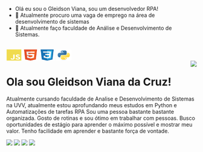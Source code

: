 - Olá eu sou o Gleidson Viana, sou um desenvolvedor RPA!
- 👀 Atualmente procuro uma vaga de emprego na área de desenvolvimento de sistemas
- 🌱  Atualmente faço faculdade de Análise e Desenvolvimento de Sistemas.

<div style="display: inline_block"><br>
  <img align="center" alt="Rafa-Js" height="30" width="40" src="https://raw.githubusercontent.com/devicons/devicon/master/icons/javascript/javascript-plain.svg">
  <img align="center" alt="Rafa-HTML" height="30" width="40" src="https://raw.githubusercontent.com/devicons/devicon/master/icons/html5/html5-original.svg">
  <img align="center" alt="Rafa-CSS" height="30" width="40" src="https://raw.githubusercontent.com/devicons/devicon/master/icons/css3/css3-original.svg">
  <img align="center" alt="Rafa-Python" height="30" width="40" src="https://raw.githubusercontent.com/devicons/devicon/master/icons/python/python-original.svg">
</div>

  <img src="https://github-readme-stats.vercel.app/api/top-langs/?username=GCLemos&langs_count=12&layout=compact&theme=tokyonight" align="right">
  
# Ola sou Gleidson Viana da Cruz!


Atualmente cursando faculdade de Analise e Desenvolvimento de Sistemas na UVV, atualmente estou aprofundando meus estudos em Python e Automatizações de tarefas RPA
Sou uma pessoa bastante bastante organizada. Gosto de rotinas e sou ótimo em trabalhar com pessoas.
Busco oportunidades de estágio para aprender o máximo possível e mostrar meu valor. Tenho facilidade em aprender e bastante força de vontade.
 
<div> 
  <a href="https://www.instagram.com/gleidcruz/" target="_blank"><img src="https://img.shields.io/badge/-Instagram-%23E4405F?style=for-the-badge&logo=instagram&logoColor=white" target="_blank"></a>
 <a href="" target="_blank"><img src="https://img.shields.io/badge/Discord-7289DA?style=for-the-badge&logo=discord&logoColor=white" target="_blank"></a> 
  <a href = "mailto:gleidson.social@outlook.com"><img src="https://img.shields.io/badge/-Gmail-%23333?style=for-the-badge&logo=gmail&logoColor=white" target="_blank"></a>
  <a href="https://www.linkedin.com/in/gleidson-viana/" target="_blank"><img src="https://img.shields.io/badge/-LinkedIn-%230077B5?style=for-the-badge&logo=linkedin&logoColor=white" target="_blank"></a> 
  
</div>
